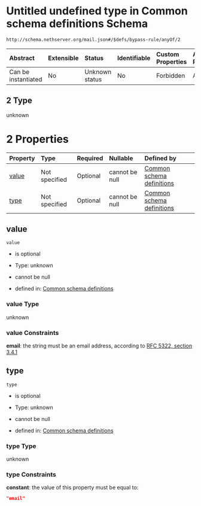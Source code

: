 # Untitled undefined type in Common schema definitions Schema

```txt
http://schema.nethserver.org/mail.json#/$defs/bypass-rule/anyOf/2
```



| Abstract            | Extensible | Status         | Identifiable | Custom Properties | Additional Properties | Access Restrictions | Defined In                                      |
| :------------------ | :--------- | :------------- | :----------- | :---------------- | :-------------------- | :------------------ | :---------------------------------------------- |
| Can be instantiated | No         | Unknown status | No           | Forbidden         | Allowed               | none                | [mail.json\*](mail.json "open original schema") |

## 2 Type

unknown

# 2 Properties

| Property        | Type          | Required | Nullable       | Defined by                                                                                                                                                          |
| :-------------- | :------------ | :------- | :------------- | :------------------------------------------------------------------------------------------------------------------------------------------------------------------ |
| [value](#value) | Not specified | Optional | cannot be null | [Common schema definitions](mail-defs-bypass-rule-anyof-2-properties-value.md "http://schema.nethserver.org/mail.json#/$defs/bypass-rule/anyOf/2/properties/value") |
| [type](#type)   | Not specified | Optional | cannot be null | [Common schema definitions](mail-defs-bypass-rule-anyof-2-properties-type.md "http://schema.nethserver.org/mail.json#/$defs/bypass-rule/anyOf/2/properties/type")   |

## value



`value`

*   is optional

*   Type: unknown

*   cannot be null

*   defined in: [Common schema definitions](mail-defs-bypass-rule-anyof-2-properties-value.md "http://schema.nethserver.org/mail.json#/$defs/bypass-rule/anyOf/2/properties/value")

### value Type

unknown

### value Constraints

**email**: the string must be an email address, according to [RFC 5322, section 3.4.1](https://tools.ietf.org/html/rfc5322 "check the specification")

## type



`type`

*   is optional

*   Type: unknown

*   cannot be null

*   defined in: [Common schema definitions](mail-defs-bypass-rule-anyof-2-properties-type.md "http://schema.nethserver.org/mail.json#/$defs/bypass-rule/anyOf/2/properties/type")

### type Type

unknown

### type Constraints

**constant**: the value of this property must be equal to:

```json
"email"
```
